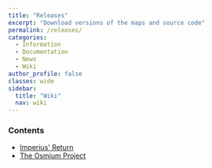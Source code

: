 ```yaml
---
title: "Releases"
excerpt: "Download versions of the maps and source code"
permalink: /releases/
categories:
  - Information
  - Documentation
  - News
  - Wiki
author_profile: false
classes: wide
sidebar:
  title: "Wiki"
  nav: wiki
---
```


### Contents
- [Imperius' Return](https://origami-games.github.io/releases/imperius-return)
- [The Osmium Project](https://origami-games.github.io/releases/the-osmium-project)
